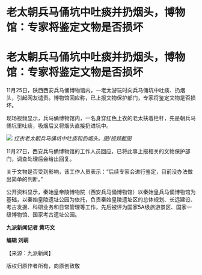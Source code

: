 # 老太朝兵马俑坑中吐痰并扔烟头，博物馆：专家将鉴定文物是否损坏

# 老太朝兵马俑坑中吐痰并扔烟头，博物馆：专家将鉴定文物是否损坏

11月25日，陕西西安兵马俑博物馆内，一老太游玩时向兵马俑坑中吐痰、扔烟头，引起网友谴责。博物馆回应称，已上报文物保护部门，专家将鉴定文物是否损坏。

现场视频显示，兵马俑博物馆内，一名身穿红色上衣的老太扶着栏杆，先是朝兵马俑坑里吐痰，吸烟后又将烟头直接扔进坑中。

![](https://inews.gtimg.com/om_bt/OtWk8szduPoaHnFUaCIl2ghu4E6d5a9aoPm4hubD5VJ84AA/1000)
_红衣老太朝兵马俑坑中吐痰和扔烟头。图/视频截图_

11月27日，西安兵马俑博物馆的工作人员回应，已将此事上报相关的文物保护部门，调查处理后会给出回复。

关于文物是否受到影响，该工作人员表示：“后续专家会进行鉴定，目前没办法做出简单的判断。”

公开资料显示，秦始皇帝陵博物院（西安兵马俑博物馆）以秦始皇兵马俑博物馆为基础，以秦始皇陵遗址公园为依托，负责秦始皇陵遗址区的总体规划、长远建设、考古发掘、科研业务和日常管理等工作，先后被评为国家5A级旅游景区、国家一级博物馆、国家考古遗址公园。

**九派新闻记者 黄巧文**

**编辑 刘萌**

【来源：九派新闻】

版权归原作者所有，向原创致敬


